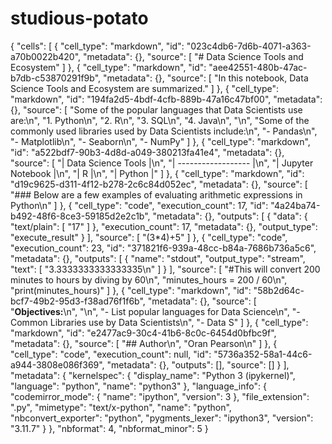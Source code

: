 # studious-potato
{
 "cells": [
  {
   "cell_type": "markdown",
   "id": "023c4db6-7d6b-4071-a363-a70b0022b420",
   "metadata": {},
   "source": [
    "# Data Science Tools and Ecosystem"
   ]
  },
  {
   "cell_type": "markdown",
   "id": "aee42551-480b-47ac-b7db-c53870291f9b",
   "metadata": {},
   "source": [
    "In this notebook, Data Science Tools and Ecosystem are summarized."
   ]
  },
  {
   "cell_type": "markdown",
   "id": "194fa2d5-4bdf-4cfb-889b-47a16c47bf00",
   "metadata": {},
   "source": [
    "Some of the popular languages that Data Scientists use are:\n",
    "1. Python\n",
    "2. R\n",
    "3. SQL\n",
    "4. Java\n",
    "\n",
    "Some of the commonly used libraries used by Data Scientists include:\n",
    "- Pandas\n",
    "- Matplotlib\n",
    "- Seaborn\n",
    "- NumPy"
   ]
  },
  {
   "cell_type": "markdown",
   "id": "a522bdf7-90b3-4d8d-a049-380213fa41e4",
   "metadata": {},
   "source": [
    "| Data Science Tools |\n",
    "| ------------------ |\n",
    "| Jupyter Notebook   |\n",
    "|         R          |\n",
    "|     Python         |"
   ]
  },
  {
   "cell_type": "markdown",
   "id": "d19c9625-d311-4f12-b278-2c6c84d052ec",
   "metadata": {},
   "source": [
    "### Below are a few examples of evaluating arithmetic expressions in Python\n"
   ]
  },
  {
   "cell_type": "code",
   "execution_count": 17,
   "id": "4a24ba74-b492-48f6-8ce3-59185d2e2c1b",
   "metadata": {},
   "outputs": [
    {
     "data": {
      "text/plain": [
       "17"
      ]
     },
     "execution_count": 17,
     "metadata": {},
     "output_type": "execute_result"
    }
   ],
   "source": [
    "(3*4)+5"
   ]
  },
  {
   "cell_type": "code",
   "execution_count": 23,
   "id": "371821f6-939a-48cc-b84a-7686b736a5c6",
   "metadata": {},
   "outputs": [
    {
     "name": "stdout",
     "output_type": "stream",
     "text": [
      "3.3333333333333335\n"
     ]
    }
   ],
   "source": [
    "#This will convert 200 minutes to hours by diving by 60\n",
    "minutes_hours = 200 / 60\n",
    "print(minutes_hours)"
   ]
  },
  {
   "cell_type": "markdown",
   "id": "58b2d64c-bcf7-49b2-95d3-f38ad76f1f6b",
   "metadata": {},
   "source": [
    "__Objectives:__\n",
    "\n",
    "- List popular languages for Data Science\n",
    "- Common Libraries use by Data Scientists\n",
    "- Data S"
   ]
  },
  {
   "cell_type": "markdown",
   "id": "e2477ac9-30c4-41b6-8c0c-6454d0bfbc9f",
   "metadata": {},
   "source": [
    "## Author\n",
    "Oran Pearson\n"
   ]
  },
  {
   "cell_type": "code",
   "execution_count": null,
   "id": "5736a352-58a1-44c6-a944-3808e086f369",
   "metadata": {},
   "outputs": [],
   "source": []
  }
 ],
 "metadata": {
  "kernelspec": {
   "display_name": "Python 3 (ipykernel)",
   "language": "python",
   "name": "python3"
  },
  "language_info": {
   "codemirror_mode": {
    "name": "ipython",
    "version": 3
   },
   "file_extension": ".py",
   "mimetype": "text/x-python",
   "name": "python",
   "nbconvert_exporter": "python",
   "pygments_lexer": "ipython3",
   "version": "3.11.7"
  }
 },
 "nbformat": 4,
 "nbformat_minor": 5
}
